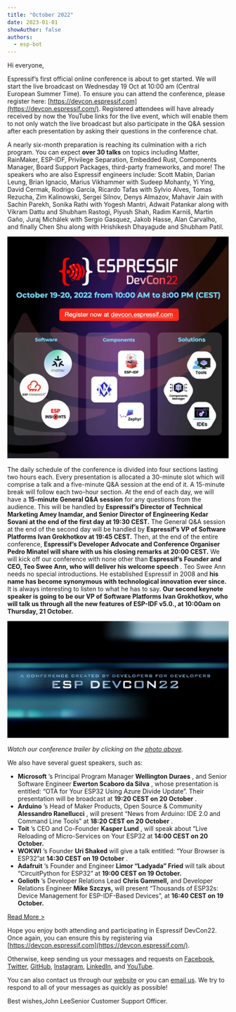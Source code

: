 ```yaml
---
title: "October 2022"
date: 2023-01-01
showAuthor: false
authors: 
  - esp-bot
---
```

Hi everyone,

Espressif’s first official online conference is about to get started. We will start the live broadcast on Wednesday 19 Oct at 10:00 am (Central European Summer Time). To ensure you can attend the conference, please register here: [https://devcon.espressif.com](https://devcon.espressif.com/). Registered attendees will have already received by now the YouTube links for the live event, which will enable them to not only watch the live broadcast but also participate in the Q&A session after each presentation by asking their questions in the conference chat.

A nearly six-month preparation is reaching its culmination with a rich program. You can expect __over 30 talks__  on topics including Matter, RainMaker, ESP-IDF, Privilege Separation, Embedded Rust, Components Manager, Board Support Packages, third-party frameworks, and more! The speakers who are also Espressif engineers include: Scott Mabin, Darian Leung, Brian Ignacio, Marius Vikhammer with Sudeep Mohanty, Yi Ying, David Cermak, Rodrigo Garcia, Ricardo Tafas with Sylvio Alves, Tomas Rezucha, Zim Kalinowski, Sergei Silnov, Denys Almazov, Mahavir Jain with Sachin Parekh, Sonika Rathi with Yogesh Mantri, Adwait Patankar along with Vikram Dattu and Shubham Rastogi, Piyush Shah, Radim Karniš, Martin Gaño, Juraj Michálek with Sergio Gasquez, Jakob Hasse, Alan Carvalho, and finally Chen Shu along with Hrishikesh Dhayagude and Shubham Patil.

![](img/october-1.webp)

The daily schedule of the conference is divided into four sections lasting two hours each. Every presentation is allocated a 30-minute slot which will comprise a talk and a five-minute Q&A session at the end of it. A 15-minute break will follow each two-hour section. At the end of each day, we will have a __15-minute General Q&A session__  for any questions from the audience. This will be handled by __Espressif’s Director of Technical Marketing Amey Inamdar, and Senior Director of Engineering Kedar Sovani at the end of the first day at 19:30 CEST.__  The General Q&A session at the end of the second day will be handled by __Espressif’s VP of Software Platforms Ivan Grokhotkov at 19:45 CEST.__  Then, at the end of the entire conference, __Espressif’s Developer Advocate and Conference Organiser Pedro Minatel will share with us his closing remarks at 20:00 CEST.__  We will kick off our conference with none other than __Espressif’s Founder and CEO, Teo Swee Ann, who will deliver his welcome speech__ . Teo Swee Ann needs no special introductions. He established Espressif in 2008 and __his name has become synonymous with technological innovation ever since.__  It is always interesting to listen to what he has to say. __Our second keynote speaker is going to be our VP of Software Platforms Ivan Grokhotkov, who will talk us through all the new features of ESP-IDF v5.0., at 10:00am on Thursday, 21 October.__ 

![](img/october-2.webp)

*Watch our conference trailer by clicking on the *[*photo above*](https://youtu.be/2p5TyOu2an4)*.*

We also have several guest speakers, such as:

- __Microsoft__ ’s Principal Program Manager __Wellington Duraes__ , and Senior Software Engineer __Ewerton Scaboro da Silva__ , whose presentation is entitled: “OTA for Your ESP32 Using Azure Divide Update”. Their presentation will be broadcast at __19:20 CEST on 20 October__ .
- __Arduino__ ’s Head of Maker Products, Open Source & Community __Alessandro Ranellucci__ , will present “News from Arduino: IDE 2.0 and Command Line Tools” at __18:20 CEST on 20 October__ .
- __Toit__ ’s CEO and Co-Founder __Kasper Lund__ , will speak about “Live Reloading of Micro-Services on Your ESP32 at __14:00 CEST on 20 October.__ 
- __WOKWI__ ’s Founder __Uri Shaked__  will give a talk entitled: “Your Browser is ESP32”at __14:30 CEST on 19 October__ .
- __Adafruit__ ’s Founder and Engineer __Limor “Ladyada” Fried__ will talk about “CircuitPython for ESP32” at __19:00 CEST on 19 October.__ 
- __Golioth__ ’s Developer Relations Lead __Chris Gammell,__ and Developer Relations Engineer __Mike Szczys,__ will present “Thousands of ESP32s: Device Management for ESP-IDF-Based Devices”, at __16:40 CEST on 19 October.__ 

[Read More >](https://www.espressif.com/en/company/newsroom/news)

Hope you enjoy both attending and participating in Espressif DevCon22. Once again, you can ensure this by registering via [https://devcon.espressif.com](https://devcon.espressif.com/).

Otherwise, keep sending us your messages and requests on [Facebook](https://www.facebook.com/espressif), [Twitter](https://twitter.com/EspressifSystem), [GitHub](https://github.com/espressif), [Instagram](https://www.instagram.com/espressif_systems_official/), [LinkedIn](https://www.linkedin.com/company/espressif-systems/), and [YouTube](https://www.youtube.com/c/EspressifSystems).

You can also contact us through our [website](https://www.espressif.com/en/contact-us/sales-questions) or you can [email us](mailto:newsletter@espressif.com). We try to respond to all of your messages as quickly as possible!

Best wishes,John LeeSenior Customer Support Officer.
